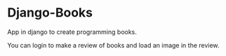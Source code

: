# Django-Books
App in django to create programming books.

You can login to make a review of books and
load an image in the review.
